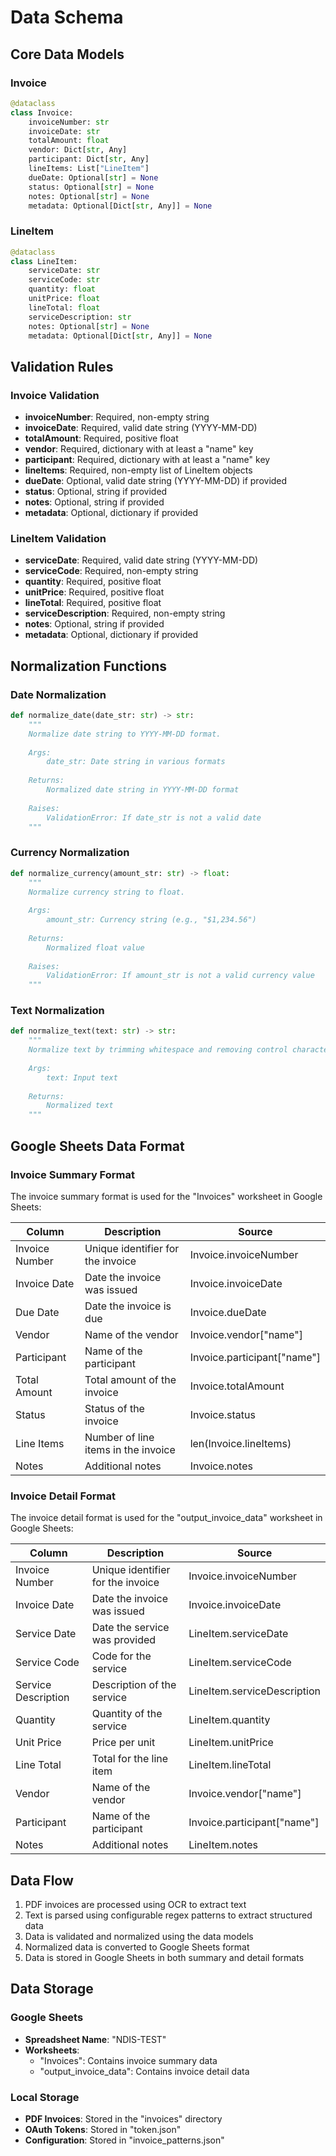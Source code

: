 # Data Schema

## Core Data Models

### Invoice
```python
@dataclass
class Invoice:
    invoiceNumber: str
    invoiceDate: str
    totalAmount: float
    vendor: Dict[str, Any]
    participant: Dict[str, Any]
    lineItems: List["LineItem"]
    dueDate: Optional[str] = None
    status: Optional[str] = None
    notes: Optional[str] = None
    metadata: Optional[Dict[str, Any]] = None
```

### LineItem
```python
@dataclass
class LineItem:
    serviceDate: str
    serviceCode: str
    quantity: float
    unitPrice: float
    lineTotal: float
    serviceDescription: str
    notes: Optional[str] = None
    metadata: Optional[Dict[str, Any]] = None
```

## Validation Rules

### Invoice Validation
- **invoiceNumber**: Required, non-empty string
- **invoiceDate**: Required, valid date string (YYYY-MM-DD)
- **totalAmount**: Required, positive float
- **vendor**: Required, dictionary with at least a "name" key
- **participant**: Required, dictionary with at least a "name" key
- **lineItems**: Required, non-empty list of LineItem objects
- **dueDate**: Optional, valid date string (YYYY-MM-DD) if provided
- **status**: Optional, string if provided
- **notes**: Optional, string if provided
- **metadata**: Optional, dictionary if provided

### LineItem Validation
- **serviceDate**: Required, valid date string (YYYY-MM-DD)
- **serviceCode**: Required, non-empty string
- **quantity**: Required, positive float
- **unitPrice**: Required, positive float
- **lineTotal**: Required, positive float
- **serviceDescription**: Required, non-empty string
- **notes**: Optional, string if provided
- **metadata**: Optional, dictionary if provided

## Normalization Functions

### Date Normalization
```python
def normalize_date(date_str: str) -> str:
    """
    Normalize date string to YYYY-MM-DD format.
    
    Args:
        date_str: Date string in various formats
        
    Returns:
        Normalized date string in YYYY-MM-DD format
        
    Raises:
        ValidationError: If date_str is not a valid date
    """
```

### Currency Normalization
```python
def normalize_currency(amount_str: str) -> float:
    """
    Normalize currency string to float.
    
    Args:
        amount_str: Currency string (e.g., "$1,234.56")
        
    Returns:
        Normalized float value
        
    Raises:
        ValidationError: If amount_str is not a valid currency value
    """
```

### Text Normalization
```python
def normalize_text(text: str) -> str:
    """
    Normalize text by trimming whitespace and removing control characters.
    
    Args:
        text: Input text
        
    Returns:
        Normalized text
    """
```

## Google Sheets Data Format

### Invoice Summary Format
The invoice summary format is used for the "Invoices" worksheet in Google Sheets:

| Column | Description | Source |
|--------|-------------|--------|
| Invoice Number | Unique identifier for the invoice | Invoice.invoiceNumber |
| Invoice Date | Date the invoice was issued | Invoice.invoiceDate |
| Due Date | Date the invoice is due | Invoice.dueDate |
| Vendor | Name of the vendor | Invoice.vendor["name"] |
| Participant | Name of the participant | Invoice.participant["name"] |
| Total Amount | Total amount of the invoice | Invoice.totalAmount |
| Status | Status of the invoice | Invoice.status |
| Line Items | Number of line items in the invoice | len(Invoice.lineItems) |
| Notes | Additional notes | Invoice.notes |

### Invoice Detail Format
The invoice detail format is used for the "output_invoice_data" worksheet in Google Sheets:

| Column | Description | Source |
|--------|-------------|--------|
| Invoice Number | Unique identifier for the invoice | Invoice.invoiceNumber |
| Invoice Date | Date the invoice was issued | Invoice.invoiceDate |
| Service Date | Date the service was provided | LineItem.serviceDate |
| Service Code | Code for the service | LineItem.serviceCode |
| Service Description | Description of the service | LineItem.serviceDescription |
| Quantity | Quantity of the service | LineItem.quantity |
| Unit Price | Price per unit | LineItem.unitPrice |
| Line Total | Total for the line item | LineItem.lineTotal |
| Vendor | Name of the vendor | Invoice.vendor["name"] |
| Participant | Name of the participant | Invoice.participant["name"] |
| Notes | Additional notes | LineItem.notes |

## Data Flow

1. PDF invoices are processed using OCR to extract text
2. Text is parsed using configurable regex patterns to extract structured data
3. Data is validated and normalized using the data models
4. Normalized data is converted to Google Sheets format
5. Data is stored in Google Sheets in both summary and detail formats

## Data Storage

### Google Sheets
- **Spreadsheet Name**: "NDIS-TEST"
- **Worksheets**:
  - "Invoices": Contains invoice summary data
  - "output_invoice_data": Contains invoice detail data

### Local Storage
- **PDF Invoices**: Stored in the "invoices" directory
- **OAuth Tokens**: Stored in "token.json"
- **Configuration**: Stored in "invoice_patterns.json"